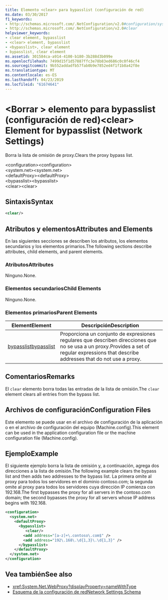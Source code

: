 ```yaml
---
title: Elemento <clear> para bypasslist (configuración de red)
ms.date: 03/30/2017
f1_keywords:
- http://schemas.microsoft.com/.NetConfiguration/v2.0#configuration/system.net/defaultProxy/bypasslist/clear
- http://schemas.microsoft.com/.NetConfiguration/v2.0#clear
helpviewer_keywords:
- clear element, bypasslist
- <clear> element, bypasslist
- <bypasslist>, clear element
- bypasslist, clear element
ms.assetid: 301584ca-a914-4100-b180-3b288d3b099e
ms.openlocfilehash: 7499d15f1d57887ffc3e78b83ed686c0c0f46cf4
ms.sourcegitcommit: 9b552addadfb57fab0b9e7852ed4f1f1b8a42f8e
ms.translationtype: MT
ms.contentlocale: es-ES
ms.lasthandoff: 04/23/2019
ms.locfileid: "61674641"
---
```

# <a name="clear-element-for-bypasslist-network-settings"></a><span data-ttu-id="247f9-102">\<Borrar > elemento para bypasslist (configuración de red)</span><span class="sxs-lookup"><span data-stu-id="247f9-102">\<clear> Element for bypasslist (Network Settings)</span></span>
<span data-ttu-id="247f9-103">Borra la lista de omisión de proxy.</span><span class="sxs-lookup"><span data-stu-id="247f9-103">Clears the proxy bypass list.</span></span>  
  
 <span data-ttu-id="247f9-104">\<configuration></span><span class="sxs-lookup"><span data-stu-id="247f9-104">\<configuration></span></span>  
<span data-ttu-id="247f9-105">\<system.net></span><span class="sxs-lookup"><span data-stu-id="247f9-105">\<system.net></span></span>  
<span data-ttu-id="247f9-106">\<defaultProxy></span><span class="sxs-lookup"><span data-stu-id="247f9-106">\<defaultProxy></span></span>  
<span data-ttu-id="247f9-107">\<bypasslist></span><span class="sxs-lookup"><span data-stu-id="247f9-107">\<bypasslist></span></span>  
<span data-ttu-id="247f9-108">\<clear></span><span class="sxs-lookup"><span data-stu-id="247f9-108">\<clear></span></span>  
  
## <a name="syntax"></a><span data-ttu-id="247f9-109">Sintaxis</span><span class="sxs-lookup"><span data-stu-id="247f9-109">Syntax</span></span>  
  
```xml  
<clear/>  
```  
  
## <a name="attributes-and-elements"></a><span data-ttu-id="247f9-110">Atributos y elementos</span><span class="sxs-lookup"><span data-stu-id="247f9-110">Attributes and Elements</span></span>  
 <span data-ttu-id="247f9-111">En las siguientes secciones se describen los atributos, los elementos secundarios y los elementos primarios.</span><span class="sxs-lookup"><span data-stu-id="247f9-111">The following sections describe attributes, child elements, and parent elements.</span></span>  
  
### <a name="attributes"></a><span data-ttu-id="247f9-112">Atributos</span><span class="sxs-lookup"><span data-stu-id="247f9-112">Attributes</span></span>  
 <span data-ttu-id="247f9-113">Ninguno.</span><span class="sxs-lookup"><span data-stu-id="247f9-113">None.</span></span>  
  
### <a name="child-elements"></a><span data-ttu-id="247f9-114">Elementos secundarios</span><span class="sxs-lookup"><span data-stu-id="247f9-114">Child Elements</span></span>  
 <span data-ttu-id="247f9-115">Ninguno.</span><span class="sxs-lookup"><span data-stu-id="247f9-115">None.</span></span>  
  
### <a name="parent-elements"></a><span data-ttu-id="247f9-116">Elementos primarios</span><span class="sxs-lookup"><span data-stu-id="247f9-116">Parent Elements</span></span>  
  
|<span data-ttu-id="247f9-117">**Element**</span><span class="sxs-lookup"><span data-stu-id="247f9-117">**Element**</span></span>|<span data-ttu-id="247f9-118">**Descripción**</span><span class="sxs-lookup"><span data-stu-id="247f9-118">**Description**</span></span>|  
|-----------------|---------------------|  
|[<span data-ttu-id="247f9-119">bypasslist</span><span class="sxs-lookup"><span data-stu-id="247f9-119">bypasslist</span></span>](../../../../../docs/framework/configure-apps/file-schema/network/bypasslist-element-network-settings.md)|<span data-ttu-id="247f9-120">Proporciona un conjunto de expresiones regulares que describen direcciones que no se usa a un proxy.</span><span class="sxs-lookup"><span data-stu-id="247f9-120">Provides a set of regular expressions that describe addresses that do not use a proxy.</span></span>|  
  
## <a name="remarks"></a><span data-ttu-id="247f9-121">Comentarios</span><span class="sxs-lookup"><span data-stu-id="247f9-121">Remarks</span></span>  
 <span data-ttu-id="247f9-122">El `clear` elemento borra todas las entradas de la lista de omisión.</span><span class="sxs-lookup"><span data-stu-id="247f9-122">The `clear` element clears all entries from the bypass list.</span></span>  
  
## <a name="configuration-files"></a><span data-ttu-id="247f9-123">Archivos de configuración</span><span class="sxs-lookup"><span data-stu-id="247f9-123">Configuration Files</span></span>  
 <span data-ttu-id="247f9-124">Este elemento se puede usar en el archivo de configuración de la aplicación o en el archivo de configuración del equipo (Machine.config).</span><span class="sxs-lookup"><span data-stu-id="247f9-124">This element can be used in the application configuration file or the machine configuration file (Machine.config).</span></span>  
  
## <a name="example"></a><span data-ttu-id="247f9-125">Ejemplo</span><span class="sxs-lookup"><span data-stu-id="247f9-125">Example</span></span>  
 <span data-ttu-id="247f9-126">El siguiente ejemplo borra la lista de omisión y, a continuación, agrega dos direcciones a la lista de omisión.</span><span class="sxs-lookup"><span data-stu-id="247f9-126">The following example clears the bypass list and then adds two addresses to the bypass list.</span></span> <span data-ttu-id="247f9-127">La primera omite al proxy para todos los servidores en el dominio contoso.com; la segunda omite al proxy para todos los servidores cuya dirección IP comienza con 192.168.</span><span class="sxs-lookup"><span data-stu-id="247f9-127">The first bypasses the proxy for all servers in the contoso.com domain; the second bypasses the proxy for all servers whose IP address begins with 192.168.</span></span>  
  
```xml  
<configuration>  
  <system.net>  
    <defaultProxy>  
      <bypasslist>  
         <clear/>  
        <add address="[a-z]+\.contoso\.com$" />  
        <add address="192\.168\.\d{1,3}\.\d{1,3}" />  
      </bypasslist>  
    </defaultProxy>  
  </system.net>  
</configuration>   
```  
  
## <a name="see-also"></a><span data-ttu-id="247f9-128">Vea también</span><span class="sxs-lookup"><span data-stu-id="247f9-128">See also</span></span>

- <xref:System.Net.WebProxy?displayProperty=nameWithType>
- [<span data-ttu-id="247f9-129">Esquema de la configuración de red</span><span class="sxs-lookup"><span data-stu-id="247f9-129">Network Settings Schema</span></span>](../../../../../docs/framework/configure-apps/file-schema/network/index.md)
